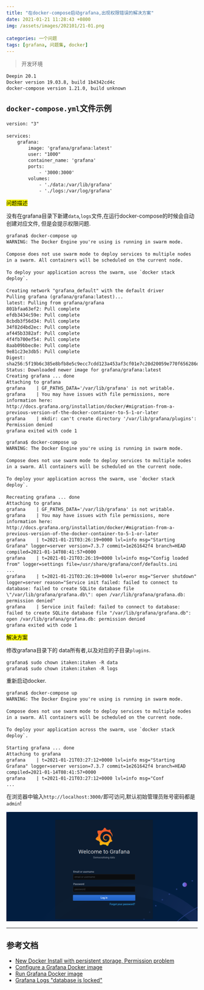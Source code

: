 ```yaml
---
title: "在docker-compose启动grafana,出现权限错误的解决方案"
date: 2021-01-21 11:28:43 +0800
img: /assets/images/202101/21-01.png

categories: 一个问题
tags: [grafana, 问题集, docker]
---
```


>开发环境
```
Deepin 20.1
Docker version 19.03.8, build 1b4342cd4c
docker-compose version 1.21.0, build unknown
```

## `docker-compose.yml`文件示例

```
version: "3"

services:
    grafana:
        image: 'grafana/grafana:latest'
        user: "1000"
        container_name: 'grafana'
        ports:
            - '3000:3000'
        volumes:
            - './data:/var/lib/grafana'
            - './logs:/var/log/grafana'
```

<mark>问题描述</mark>

没有在grafana目录下新建`data`,`logs`文件,在运行docker-compose的时候会自动创建对应文件, 但是会提示权限问题.

```
grafana$ docker-compose up
WARNING: The Docker Engine you're using is running in swarm mode.

Compose does not use swarm mode to deploy services to multiple nodes in a swarm. All containers will be scheduled on the current node.

To deploy your application across the swarm, use `docker stack deploy`.

Creating network "grafana_default" with the default driver
Pulling grafana (grafana/grafana:latest)...
latest: Pulling from grafana/grafana
801bfaa63ef2: Pull complete
efdb3434c59e: Pull complete
8cbdb3f56d34: Pull complete
34f82d4bd2ec: Pull complete
af445b3382af: Pull complete
4f4fb700ef54: Pull complete
8aab09bbec8e: Pull complete
9e81c23e3db5: Pull complete
Digest: sha256:5f19b6c385e8bfb8e5c9ecc7cdd123a453af3cf01e7c20d20059e770f656286d
Status: Downloaded newer image for grafana/grafana:latest
Creating grafana ... done
Attaching to grafana
grafana    | GF_PATHS_DATA='/var/lib/grafana' is not writable.
grafana    | You may have issues with file permissions, more information here: http://docs.grafana.org/installation/docker/#migration-from-a-previous-version-of-the-docker-container-to-5-1-or-later
grafana    | mkdir: can't create directory '/var/lib/grafana/plugins': Permission denied
grafana exited with code 1
```

```
grafana$ docker-compose up
WARNING: The Docker Engine you're using is running in swarm mode.

Compose does not use swarm mode to deploy services to multiple nodes in a swarm. All containers will be scheduled on the current node.

To deploy your application across the swarm, use `docker stack deploy`.

Recreating grafana ... done
Attaching to grafana
grafana    | GF_PATHS_DATA='/var/lib/grafana' is not writable.
grafana    | You may have issues with file permissions, more information here: http://docs.grafana.org/installation/docker/#migration-from-a-previous-version-of-the-docker-container-to-5-1-or-later
grafana    | t=2021-01-21T03:26:19+0000 lvl=info msg="Starting Grafana" logger=server version=7.3.7 commit=1e261642f4 branch=HEAD compiled=2021-01-14T08:41:57+0000
grafana    | t=2021-01-21T03:26:19+0000 lvl=info msg="Config loaded from" logger=settings file=/usr/share/grafana/conf/defaults.ini
...
grafana    | t=2021-01-21T03:26:19+0000 lvl=eror msg="Server shutdown" logger=server reason="Service init failed: failed to connect to database: failed to create SQLite database file \"/var/lib/grafana/grafana.db\": open /var/lib/grafana/grafana.db: permission denied"
grafana    | Service init failed: failed to connect to database: failed to create SQLite database file "/var/lib/grafana/grafana.db": open /var/lib/grafana/grafana.db: permission denied
grafana exited with code 1
```

<mark>解决方案</mark>

修改grafana目录下的 data所有者,以及对应的子目录`plugins`.

```
grafana$ sudo chown itaken:itaken -R data
grafana$ sudo chown itaken:itaken -R logs
```

重新启动docker.

```
grafana$ docker-compose up
WARNING: The Docker Engine you're using is running in swarm mode.

Compose does not use swarm mode to deploy services to multiple nodes in a swarm. All containers will be scheduled on the current node.

To deploy your application across the swarm, use `docker stack deploy`.

Starting grafana ... done
Attaching to grafana
grafana    | t=2021-01-21T03:27:12+0000 lvl=info msg="Starting Grafana" logger=server version=7.3.7 commit=1e261642f4 branch=HEAD compiled=2021-01-14T08:41:57+0000
grafana    | t=2021-01-21T03:27:12+0000 lvl=info msg="Conf
...
```

在浏览器中输入`http://localhost:3000/`即可访问,默认初始管理员账号密码都是 `admin`!

![grafana](/assets/images/202101/21-01.png)

---
## 参考文档
- [New Docker Install with persistent storage, Permission problem](https://community.grafana.com/t/new-docker-install-with-persistent-storage-permission-problem/10896)
- [Configure a Grafana Docker image](https://grafana.com/docs/grafana/latest/administration/configure-docker/)
- [Run Grafana Docker image](https://grafana.com/docs/grafana/latest/installation/docker/#migration-from-a-previous-version-of-the-docker-container-to-5-1-or-later)
- [Grafana Logs "database is locked"](https://github.com/grafana/grafana/issues/16638)
